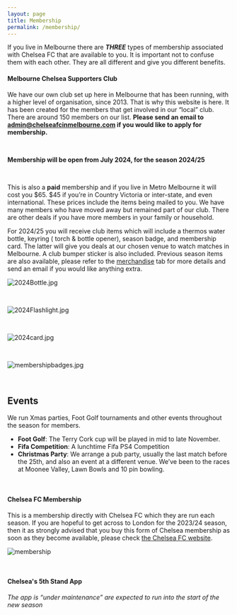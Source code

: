 ```yaml
---
layout: page
title: Membership
permalink: /membership/
---
```

If you live in Melbourne there are **_THREE_** types of membership associated with Chelsea FC that are available to you. 
It is important not to confuse them with each other. 
They are all different and give you different benefits.

#### Melbourne Chelsea Supporters Club
We have our own club set up here in Melbourne that has been running, with a higher level of organisation, since 2013. That is why this website is here. It has been created for the members that get involved in our “local” club. There are around 150 members on our list.  **Please send an email to admin@chelseafcinmelbourne.com if you would like to apply for membership.**
 
<br>

**Membership will be open from July 2024, for the season 2024/25**

<br>

This is also a **paid** membership and if you live in Metro Melbourne it will cost you $65. $45 if you’re in Country Victoria or inter-state, and even international. These prices include the items being mailed to you.
We have many members who have moved away but remained part of our club. There are other deals if you have more members in your family or household.

For 2024/25 you will receive club items which will include a thermos water bottle, keyring ( torch & bottle opener), season badge, and membership card. The latter will give you deals at our chosen venue to watch matches in Melbourne. A club bumper sticker is also included. Previous season items are also available, please refer to the 
[merchandise](https://www.chelseafcinmelbourne.com/Merchandise/) tab for more details and send an email if you would like anything extra.


![2024Bottle.jpg](/assets/2024Bottle.jpg)

<br>

![2024Flashlight.jpg](/assets/2024Flashlight.jpg)


<br>

![2024card.jpg](/assets/2024card.jpeg)


<br>

![membershipbadges.jpg](/assets/membershipbadges.jpg)

<br>


## Events
We run Xmas parties, Foot Golf tournaments and other events throughout the season for members.

- **Foot Golf**: The Terry Cork cup will be played in mid to late November.
- **Fifa Competition**: A lunchtime Fifa PS4 Competition
- **Christmas Party**: We arrange a pub party, usually the last match before the 25th, and also an event at a different venue. We’ve been to the races at Moonee Valley, Lawn Bowls and 10 pin bowling.

<br>

#### Chelsea FC Membership
This is a membership directly with Chelsea FC which they are run each season. If you are hopeful to get across to London for the 2023/24 season, then it as strongly advised that you buy this form of Chelsea membership as soon as they become available, please check [the Chelsea FC website](https://www.chelseafc.com/en/chelsea-official-memberships).

![membership](/assets/membership1.jpg)

<br>

#### Chelsea's 5th Stand App
*The app is “under maintenance” are expected to run into the start of the new season*
